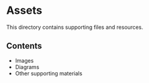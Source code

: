 # Assets
This directory contains supporting files and resources.

## Contents
- Images
- Diagrams
- Other supporting materials
